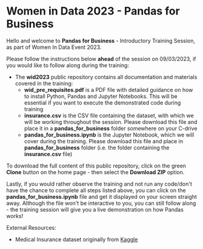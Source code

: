 # Women in Data 2023 - Pandas for Business


Hello and welcome to **Pandas for Business** - Introductory Training Session, as part of Women In Data Event 2023.

Please follow the instructions below **ahead** of the session on 09/03/2023, if you would like to follow along during the training:
- The **wid2023** public repository contains all documentation and materials covered in the training:
	- **wid_pre_requisites.pdf** is a PDF file with detailed guidance on how to install Python, Pandas and Jupyter Notebooks. This will be essential if you want to execute the demonstrated code during training
	- **insurance.csv** is the CSV file containing the dataset, with which we will be working throughout the session. Please download this file and place it in a **pandas_for_business** folder somewhere on your C-drive
	- **pandas_for_business.ipynb** is the Jupyter Notebook, which we will cover during the training. Please download this file and place in **pandas_for_business** folder (i.e. the folder containing the **insurance.csv** file)


To download the full content of this public repository, click on the green **Clone** button on the home page - then select the **Download ZIP** option.

Lastly, if you would rather observe the training and not run any code/don't have the chance to complete all steps listed above, you can click on the **pandas_for_business.ipynb** file and get it displayed on your screen straight away. Although the file won't be interactive to you, you can still follow along - the training session will give you a live demonstration on how Pandas works!



External Resources:
- Medical Insurance dataset originally from [Kaggle](https://www.kaggle.com/datasets/rajgupta2019/medical-insurance-dataset)


